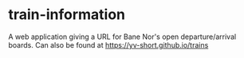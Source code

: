 # train-information
A web application giving a URL for Bane Nor's open departure/arrival boards.
Can also be found at https://yv-short.github.io/trains
